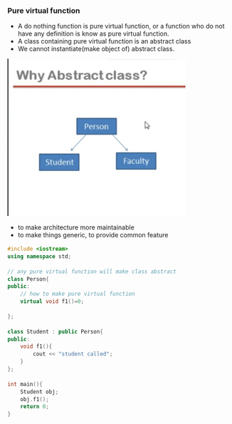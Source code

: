 ### Pure virtual function

- A do nothing function is pure virtual function, or a function who do not have any definition is know as pure virtual function.
- A class containing pure virtual function is an abstract class
- We cannot instantiate(make object of) abstract class.

<img src="notes/abstract class.png" width="400">

- to make architecture more maintainable
- to make things generic, to provide common feature

```cpp
#include <iostream>
using namespace std;

// any pure virtual function will make class abstract
class Person{
public:
    // how to make pure virtual function
    virtual void f1()=0;

};

class Student : public Person{
public:
    void f1(){
        cout << "student called";
    }
};

int main(){
    Student obj;
    obj.f1();
    return 0;
}
```
